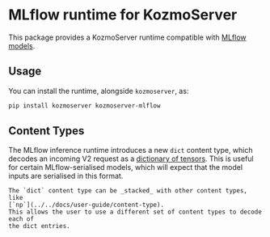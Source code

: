 # MLflow runtime for KozmoServer

This package provides a KozmoServer runtime compatible with [MLflow
models](https://www.mlflow.org/docs/latest/models.html).

## Usage

You can install the runtime, alongside `kozmoserver`, as:

```bash
pip install kozmoserver kozmoserver-mlflow
```

## Content Types

The MLflow inference runtime introduces a new `dict` content type, which
decodes an incoming V2 request as a [dictionary of
tensors](https://www.mlflow.org/docs/latest/models.html#deploy-mlflow-models).
This is useful for certain MLflow-serialised models, which will expect that the
model inputs are serialised in this format.

```{note}
The `dict` content type can be _stacked_ with other content types, like
[`np`](../../docs/user-guide/content-type).
This allows the user to use a different set of content types to decode each of
the dict entries.
```
